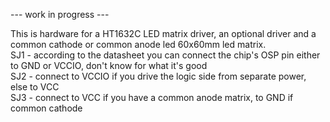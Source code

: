 --- work in progress ---
<br>

This is hardware for a HT1632C LED matrix driver, an optional driver and a common cathode or common anode led 60x60mm led matrix.<br>
SJ1 - according to the datasheet you can connect the chip's OSP pin either to GND or VCCIO, don't know for what it's good<br>
SJ2 - connect to VCCIO if you drive the logic side from separate power, else to VCC<br>
SJ3 - connect to VCC if you have a common anode matrix, to GND if common cathode<br>

